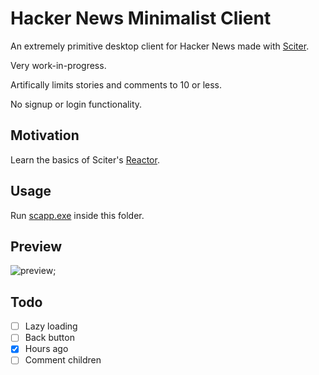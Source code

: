 # Hacker News Minimalist Client

An extremely primitive desktop client for Hacker News made with [Sciter](https://github.com/c-smile/sciter-sdk).

Very work-in-progress.

Artifically limits stories and comments to 10 or less.

No signup or login functionality.

## Motivation

Learn the basics of Sciter's [Reactor](https://sciter.com/developers/sciter-docs/reactor-and-ssx/).

## Usage

Run [scapp.exe](https://github.com/c-smile/sciter-sdk/tree/master/bin.win/x64) inside this folder.

## Preview

![preview](https://i.imgur.com/eDjOGub.gif);

## Todo

- [ ] Lazy loading
- [ ] Back button
- [x] Hours ago
- [ ] Comment children

